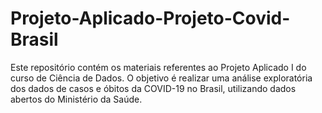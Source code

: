 # Projeto-Aplicado-Projeto-Covid-Brasil
Este repositório contém os materiais referentes ao Projeto Aplicado I do curso de Ciência de Dados. O objetivo é realizar uma análise exploratória dos dados de casos e óbitos da COVID-19 no Brasil, utilizando dados abertos do Ministério da Saúde.
